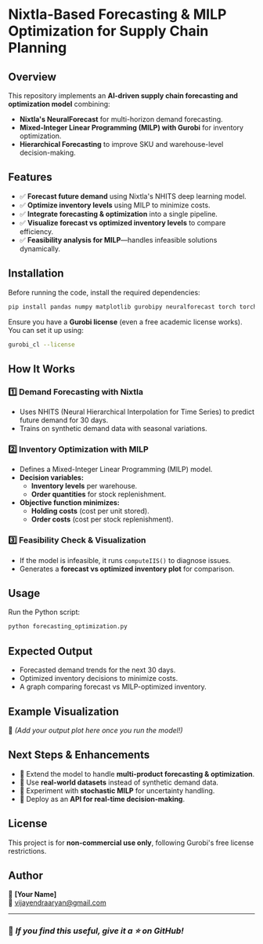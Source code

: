 # Nixtla-Based Forecasting & MILP Optimization for Supply Chain Planning

## Overview
This repository implements an **AI-driven supply chain forecasting and optimization model** combining:
- **Nixtla's NeuralForecast** for multi-horizon demand forecasting.
- **Mixed-Integer Linear Programming (MILP) with Gurobi** for inventory optimization.
- **Hierarchical Forecasting** to improve SKU and warehouse-level decision-making.

## Features
- ✅ **Forecast future demand** using Nixtla's NHITS deep learning model.
- ✅ **Optimize inventory levels** using MILP to minimize costs.
- ✅ **Integrate forecasting & optimization** into a single pipeline.
- ✅ **Visualize forecast vs optimized inventory levels** to compare efficiency.
- ✅ **Feasibility analysis for MILP**—handles infeasible solutions dynamically.

## Installation
Before running the code, install the required dependencies:

```bash
pip install pandas numpy matplotlib gurobipy neuralforecast torch torchvision torchaudio
```

Ensure you have a **Gurobi license** (even a free academic license works). You can set it up using:

```bash
gurobi_cl --license
```

## How It Works
### 1️⃣ Demand Forecasting with Nixtla
- Uses NHITS (Neural Hierarchical Interpolation for Time Series) to predict future demand for 30 days.
- Trains on synthetic demand data with seasonal variations.

### 2️⃣ Inventory Optimization with MILP
- Defines a Mixed-Integer Linear Programming (MILP) model.
- **Decision variables:**
  - **Inventory levels** per warehouse.
  - **Order quantities** for stock replenishment.
- **Objective function minimizes:**
  - **Holding costs** (cost per unit stored).
  - **Order costs** (cost per stock replenishment).

### 3️⃣ Feasibility Check & Visualization
- If the model is infeasible, it runs `computeIIS()` to diagnose issues.
- Generates a **forecast vs optimized inventory plot** for comparison.

## Usage
Run the Python script:

```bash
python forecasting_optimization.py
```

## Expected Output
- Forecasted demand trends for the next 30 days.
- Optimized inventory decisions to minimize costs.
- A graph comparing forecast vs MILP-optimized inventory.

## Example Visualization
🚀 *(Add your output plot here once you run the model!)*

## Next Steps & Enhancements
- 🔹 Extend the model to handle **multi-product forecasting & optimization**.
- 🔹 Use **real-world datasets** instead of synthetic demand data.
- 🔹 Experiment with **stochastic MILP** for uncertainty handling.
- 🔹 Deploy as an **API for real-time decision-making**.

## License
This project is for **non-commercial use only**, following Gurobi's free license restrictions.

## Author
👤 **[Your Name]**  
📧 vijayendraaryan@gmail.com

---
### 🌟 *If you find this useful, give it a ⭐ on GitHub!*
